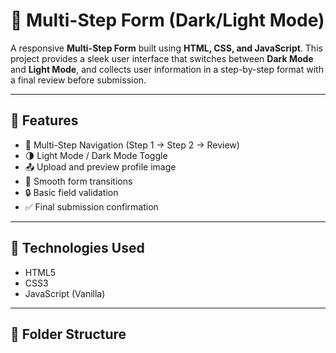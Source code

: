 # 🧾 Multi-Step Form (Dark/Light Mode)

A responsive **Multi-Step Form** built using **HTML, CSS, and JavaScript**. This project provides a sleek user interface that switches between **Dark Mode** and **Light Mode**, and collects user information in a step-by-step format with a final review before submission.

---

## 🎯 Features

- 🔄 Multi-Step Navigation (Step 1 → Step 2 → Review)
- 🌗 Light Mode / Dark Mode Toggle
- 📤 Upload and preview profile image
- 🎯 Smooth form transitions
- 🔒 Basic field validation
- ✅ Final submission confirmation

---

## 🚀 Technologies Used

- HTML5
- CSS3
- JavaScript (Vanilla)

---

## 📂 Folder Structure

